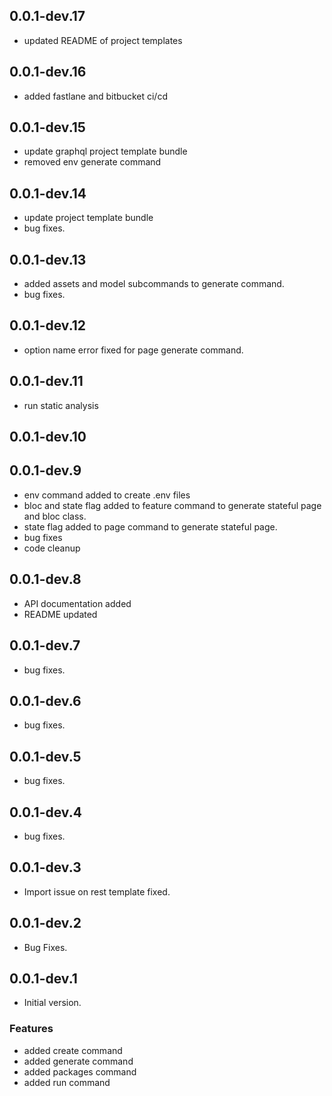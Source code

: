 
## 0.0.1-dev.17
- updated README of project templates

## 0.0.1-dev.16
- added fastlane and bitbucket ci/cd

## 0.0.1-dev.15
- update graphql project template bundle
- removed env generate command

## 0.0.1-dev.14
- update project template bundle
- bug fixes.

## 0.0.1-dev.13
- added assets and model subcommands to generate command.
- bug fixes.

## 0.0.1-dev.12

- option name error fixed for page generate command.

## 0.0.1-dev.11

- run static analysis

## 0.0.1-dev.10

## 0.0.1-dev.9

- env command added to create .env files
- bloc and state flag added to feature command to generate stateful page and bloc class.
- state flag added to page command to generate stateful page.
- bug fixes
- code cleanup

## 0.0.1-dev.8

- API documentation added
- README updated

## 0.0.1-dev.7

- bug fixes.

## 0.0.1-dev.6

- bug fixes.

## 0.0.1-dev.5

- bug fixes.

## 0.0.1-dev.4

- bug fixes.

## 0.0.1-dev.3

- Import issue on rest template fixed.

## 0.0.1-dev.2

- Bug Fixes.

## 0.0.1-dev.1

- Initial version.

### Features

- added create command
- added generate command
- added packages command
- added run command


